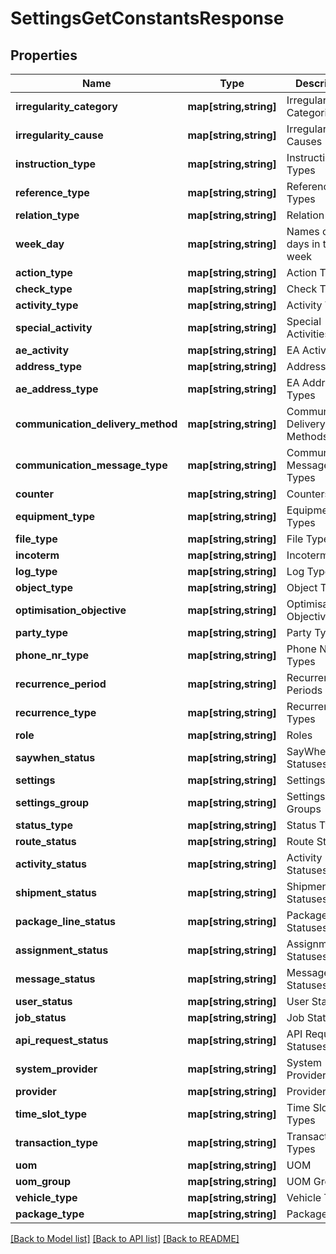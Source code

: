 # SettingsGetConstantsResponse

## Properties
Name | Type | Description | Notes
------------ | ------------- | ------------- | -------------
**irregularity_category** | **map[string,string]** | Irregularity Categories | [optional] 
**irregularity_cause** | **map[string,string]** | Irregularity Causes | [optional] 
**instruction_type** | **map[string,string]** | Instruction Types | [optional] 
**reference_type** | **map[string,string]** | Reference Types | [optional] 
**relation_type** | **map[string,string]** | Relation Types | [optional] 
**week_day** | **map[string,string]** | Names of the days in the week | [optional] 
**action_type** | **map[string,string]** | Action Types | [optional] 
**check_type** | **map[string,string]** | Check Types | [optional] 
**activity_type** | **map[string,string]** | Activity Types | [optional] 
**special_activity** | **map[string,string]** | Special Activities | [optional] 
**ae_activity** | **map[string,string]** | EA Activity | [optional] 
**address_type** | **map[string,string]** | Address Types | [optional] 
**ae_address_type** | **map[string,string]** | EA Address Types | [optional] 
**communication_delivery_method** | **map[string,string]** | Communication Delivery Methods | [optional] 
**communication_message_type** | **map[string,string]** | Communication Message Types | [optional] 
**counter** | **map[string,string]** | Counters | [optional] 
**equipment_type** | **map[string,string]** | Equipment Types | [optional] 
**file_type** | **map[string,string]** | File Types | [optional] 
**incoterm** | **map[string,string]** | Incoterms | [optional] 
**log_type** | **map[string,string]** | Log Types | [optional] 
**object_type** | **map[string,string]** | Object Types | [optional] 
**optimisation_objective** | **map[string,string]** | Optimisation Objectives | [optional] 
**party_type** | **map[string,string]** | Party Types | [optional] 
**phone_nr_type** | **map[string,string]** | Phone NR Types | [optional] 
**recurrence_period** | **map[string,string]** | Recurrence Periods | [optional] 
**recurrence_type** | **map[string,string]** | Recurrence Types | [optional] 
**role** | **map[string,string]** | Roles | [optional] 
**saywhen_status** | **map[string,string]** | SayWhen Statuses | [optional] 
**settings** | **map[string,string]** | Settings | [optional] 
**settings_group** | **map[string,string]** | Settings Groups | [optional] 
**status_type** | **map[string,string]** | Status Types | [optional] 
**route_status** | **map[string,string]** | Route Statuses | [optional] 
**activity_status** | **map[string,string]** | Activity Statuses | [optional] 
**shipment_status** | **map[string,string]** | Shipment Statuses | [optional] 
**package_line_status** | **map[string,string]** | Package Line Statuses | [optional] 
**assignment_status** | **map[string,string]** | Assignment Statuses | [optional] 
**message_status** | **map[string,string]** | Message Statuses | [optional] 
**user_status** | **map[string,string]** | User Statuses | [optional] 
**job_status** | **map[string,string]** | Job Statuses | [optional] 
**api_request_status** | **map[string,string]** | API Request Statuses | [optional] 
**system_provider** | **map[string,string]** | System Providers | [optional] 
**provider** | **map[string,string]** | Providers | [optional] 
**time_slot_type** | **map[string,string]** | Time Slot Types | [optional] 
**transaction_type** | **map[string,string]** | Transaction Types | [optional] 
**uom** | **map[string,string]** | UOM | [optional] 
**uom_group** | **map[string,string]** | UOM Groups | [optional] 
**vehicle_type** | **map[string,string]** | Vehicle Types | [optional] 
**package_type** | **map[string,string]** | Package Types | [optional] 

[[Back to Model list]](../README.md#documentation-for-models) [[Back to API list]](../README.md#documentation-for-api-endpoints) [[Back to README]](../README.md)


